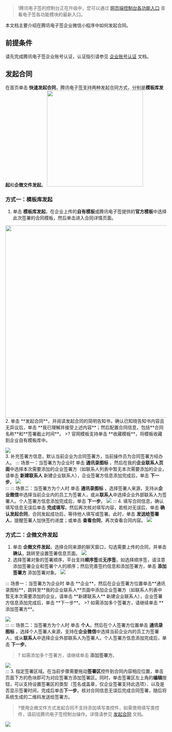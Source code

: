 >!腾讯电子签的控制台正在升级中，您可以通过 [网页端控制台各功能入口](https://cloud.tencent.com/document/product/1323/90345) 查看电子签各功能模块的最新入口。
>
本文档主要介绍在腾讯电子签企业微信小程序中如何发起合同。

## 前提条件
请先完成腾讯电子签企业账号认证，认证指引请参见 [企业账号认证](https://cloud.tencent.com/document/product/1323/77414) 文档。

## 发起合同
在首页单击 **快速发起合同**，腾讯电子签支持两种发起合同方式，分别是**模板库发起**和**企微文件发起**。
<img style="width:300px; max-width: inherit;" src="https://qcloudimg.tencent-cloud.cn/raw/4e61aec99dd7644e5603c9a204e776f5.png" />    

### 方式一：模板库发起
1. 单击 **模板库发起**，在企业上传的**自有模板**或腾讯电子签提供的**官方模板**中选择此次签署的合同模板，然后单击进入合同详情页面。
<img style="width:600px; max-width: inherit;" src="https://qcloudimg.tencent-cloud.cn/raw/311543c98acba68fdc13ce5a30f364bc.png" />
2. 单击 **发起合同**，并阅读发起合同的简明告知书，确认已知晓告知书内容且无异议后，单击 **我已理解并接受上述内容**；然后配置合同信息，包括**合同名称**和**签署截止时间**。
>? 官网模板支持单击 **收藏模板**，将模板收藏到企业自有模板库中。

 ![](https://qcloudimg.tencent-cloud.cn/raw/dfdccf54af54d86d9b0003f0ecc40369.png)      
3. 补充签署方信息，默认当前企业为合同签署方，当前操作员为合同签署方经办人。
<dx-tabs>
::: 场景一：当签署方为企业时
单击 **通讯录图标** ，然后在我的**企业联系人页面**中选择本次需要添加的企业签署方（如联系人列表中暂无本次需要添加的企业，请单击 **新建联系人** 新建企业联系人），企业签署方信息添加完成后，单击 **下一步**。
![](https://qcloudimg.tencent-cloud.cn/raw/1180ca079fdecd1800d9d0afd248185c.png)  
:::
::: 场景二：当签署方为个人时
单击 **通讯录图标** ，选择签署人来源，支持从**企业微信**中选择当前企业内的员工为签署人，或从**联系人**中选择企业外部联系人为签署人。个人签署方信息添加完成后，单击 **下一步**。
![](https://qcloudimg.tencent-cloud.cn/raw/1b9b7f1226025d36760d7e46974e9f3f.png) 
:::
</dx-tabs>
4. 填写合同信息，确认填写信息无误后单击 **完成填写**。然后再次核对填写内容，若核对无误后，单击 **确认发起合同**，合同发起成功后，等待他人填写或签署。此时，单击 **发送给签署人**，提醒签署人加快签约进度；或单击 **查看合同**，再次查看合同内容。
![](https://qcloudimg.tencent-cloud.cn/raw/8c70ca233f812d6ce916190bd02271af.png)      


### 方式二：企微文件发起
1. 单击 **企微文件发起**，选择合同来源的聊天窗口，勾选需要上传的合同，并单击 **确认**，跳转至设置签署信息页面。
![](https://qcloudimg.tencent-cloud.cn/raw/2da43008bc375835a55539e335d7b611.png)      
2. 选择签署对象的签署顺序，平台支持**顺序签**或**无序签**，如选择顺序签，请注意添加签署企业和签署个人的顺序；然后完善签约信息和添加签署方，单击 **添加签署方** 添加签署对象。
![](https://qcloudimg.tencent-cloud.cn/raw/2bfdfa59460fb8a00e2ddd1fc6ff42fe.png)       
<dx-tabs>
::: 场景一：当签署方为企业时
单击 **企业**，然后在企业签署方位置单击**通讯录图标**，跳转至**我的企业联系人**页面中添加企业签署方（如联系人列表中暂无本次需要添加的企业，请单击 **新建联系人** 新建企业联系人），企业签署方信息添加完成后，单击 **下一步**。
>? 如需添加多个签署方，请继续单击 **添加签署方**。

![](https://qcloudimg.tencent-cloud.cn/raw/a94b5219a4821d4e07e916cc0e1e03c8.png)  
:::
::: 场景二：当签署方为个人时
单击 **个人**，然后在个人签署方位置单击 **通讯录图标** ，选择个人签署人来源，支持在**企业微信**中选择当前企业内的员工为签署人，或从**联系人**中选择企业外部联系人为签署人。个人签署方信息添加完成后，单击 **下一步**。
>? 如需添加多个签署方，请继续单击 **添加签署方**。

![](https://qcloudimg.tencent-cloud.cn/raw/aa364f1f7d56338bee46fc6647b5e711.png)       
:::
</dx-tabs>
3. 指定签署区域。在当前步骤需要拖动**签署区**控件到合同内容相应位置，单击页面下方的色块即可为对应签署方添加签署区。同时，单击签署区左上角的**编辑**按钮，可以支持设置签署区的类型（签名或盖章，仅企业签署支持此选项）、以及是否显示签署时间，完成后单击**下一步**。核对合同信息无误后完成合同签署，随后将系统生成的二维码发送给签署方。
>?使用企微文件方式发起合同不支持添加填写类控件，如需使用填写类控件，请前往腾讯电子签控制台操作。详情请参见 [发起合同](https://cloud.tencent.com/document/product/1323/77774) 文档。

 ![](https://qcloudimg.tencent-cloud.cn/raw/b1ab91fcdce4d7ec628fb486764f43d2.png)    
